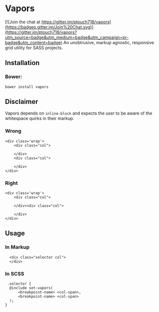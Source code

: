 # Vapors

[![Join the chat at https://gitter.im/ptouch718/vapors](https://badges.gitter.im/Join%20Chat.svg)](https://gitter.im/ptouch718/vapors?utm_source=badge&utm_medium=badge&utm_campaign=pr-badge&utm_content=badge)
An unobtrusive, markup agnostic, responsive grid utility for SASS projects.

## Installation

### Bower:
```
bower install vapors
``` 
## Disclaimer 
Vapors depends on `inline-block` and expects the user to be aware of the whitespace quirks in their markup.

### Wrong
```
<div class='wrap'>
	<div class="col">
		
	</div>
	<div class="col">

	</div>
</div>
```
### Right
```
<div class='wrap'>
	<div class="col">
		
	</div><div class="col">

	</div>
</div>
```

## Usage

### In Markup
```
  <div class="selector col">
  </div>
```

### In SCSS
```
 .selector {
  @include set-vapors(
      <breakpoint-name> <col-span>, 
      <breakpoint-name> <col-span>
  );
}
``` 